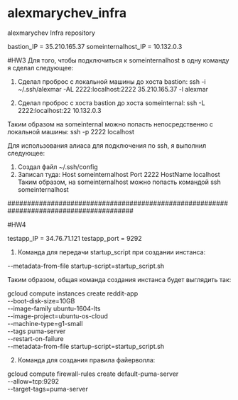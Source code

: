 # alexmarychev_infra
alexmarychev Infra repository

bastion_IP = 35.210.165.37
someinternalhost_IP = 10.132.0.3

#HW3
Для того, чтобы подключиться к someinternalhost в одну команду я сделал следующее:

1. Сделал проброс с локальной машины до хоста bastion:
ssh -i ~/.ssh/alexmar -AL 2222:localhost:2222 35.210.165.37 -l alexmar

2. Сделал проброс с хоста bastion до хоста someinternal:
ssh -L 2222:localhost:22 10.132.0.3

Таким образом на someinternal можно попасть непосредственно с локальной машины:
ssh -p 2222 localhost

Для использования алиаса для подключения по ssh, я выполнил следующее:

1. Создал файл ~/.ssh/config
2. Записал туда:
	Host someinternalhost
	Port 2222
	HostName localhost
Таким образом, на someinternalhost можно попасть командой ssh someinternalhost

########################################################################################

#HW4

testapp_IP = 34.76.71.121
testapp_port = 9292

1. Команда для передачи startup_script при создании инстанса:

--metadata-from-file startup-script=startup_script.sh

Таким образом, общая команда создания инстанса будет выглядить так:

gcloud compute instances create reddit-app \
--boot-disk-size=10GB \
--image-family ubuntu-1604-lts \
--image-project=ubuntu-os-cloud \
--machine-type=g1-small \
--tags puma-server \
--restart-on-failure \
--metadata-from-file startup-script=startup_script.sh

2. Команда для создания правила файерволла:

gcloud compute firewall-rules create default-puma-server \
--allow=tcp:9292 \
--target-tags=puma-server



